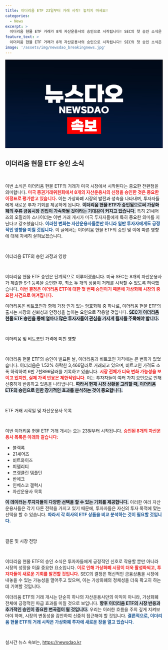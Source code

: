 ```yaml
---
title: 이더리움 ETF 23일부터 거래 시작! 놓치지 마세요!
categories:
  - News
excerpt: >
  이더리움 현물 ETF 거래가 8개 자산운용사의 승인으로 시작됩니다! SEC의 첫 승인 소식은 가상화폐 시장의 새로운 이정표가 될 전망. 투자자들의 관심이 집중되고 있는 이 순간, 시장 분위기는 과연 어떻게 변할까요?
feature_text: >
  이더리움 현물 ETF 거래가 8개 자산운용사의 승인으로 시작됩니다! SEC의 첫 승인 소식은 가상화폐 시장의 새로운 이정표가 될 전망. 투자자들의 관심이 집중되고 있는 이 순간, 시장 분위기는 과연 어떻게 변할까요?
image: '/assets/img/newsdao_breakingnews.jpg'
---
```


<p><img src="/assets/img/newsdao_breakingnews.jpg" alt="firstkoreanews 속보" /></p>

<h2 data-ke-size="size26">이더리움 현물 ETF 승인 소식</h2>

<p data-ke-size="size16">&nbsp;</p>

<p>이번 소식은 이더리움 현물 ETF의 거래가 미국 시장에서 시작된다는 중요한 전환점을 의미합니다. <b><span style="color: #ee2323;">미국 증권거래위원회에서 8개의 자산운용사의 신청을 승인한 것은 중요한 이정표로 평가받고 있습니다.</span></b> 이는 가상화폐 시장의 발전과 성숙을 나타내며, 투자자들에게 새로운 투자 기회를 제공하게 됩니다. <b><span style="background-color: #21538527;">이더리움 현물 ETF가 승인됨으로써 가상화폐의 주류 금융시장 진입이 가속화될 것이라는 기대감이 커지고 있습니다.</span></b> 특히 21셰어즈의 오필리아 스나이더는 이번 거래 개시가 미국 투자자들에게 특히 중요한 의미를 지닌다고 강조했습니다. <b><span style="color: #1a5490;">이러한 변화는 자산운용사들뿐만 아니라 일반 투자자에게도 긍정적인 영향을 미칠 것입니다.</span></b> 이 글에서는 이더리움 현물 ETF의 승인 및 이에 따른 영향에 대해 자세히 살펴보겠습니다.</p>

<p data-ke-size="size16">&nbsp;</p>

<p>이더리움 ETF의 승인 과정과 영향</p>

<p data-ke-size="size16">&nbsp;</p>

<p>이더리움 현물 ETF 승인은 단계적으로 이루어졌습니다. 미국 SEC는 8개의 자산운용사가 제출한 S-1 등록을 승인한 후, 최소 두 개의 상품이 거래를 시작할 수 있도록 허락했습니다. <b><span style="color: #ee2323;">이번 결정은 이더리움 ETF에 대한 첫 번째 승인이기 때문에 가상화폐 시장의 중요한 사건으로 여겨집니다.</span></b> </p>

<p>이더리움은 비트코인과 함께 가장 인기 있는 암호화폐 중 하나로, 이더리움 현물 ETF의 출시는 시장의 신뢰성과 안정성을 높이는 요인으로 작용할 것입니다. <b><span style="background-color: #21538527;">SEC가 이더리움 현물 ETF 승인을 통해 얼마나 많은 투자자들이 관심을 가지게 될지를 주목해야 합니다.</span></b></p>

<p data-ke-size="size16">&nbsp;</p>

<p>이더리움 및 비트코인 가격에 미친 영향</p>

<p data-ke-size="size16">&nbsp;</p>

<p>이더리움 현물 ETF의 승인이 발표된 날, 이더리움과 비트코인 가격에는 큰 변화가 없었습니다. 이더리움은 1.52% 하락한 3,466달러로 거래되고 있으며, 비트코인 가격도 소폭 하락하여 6만 7천896달러를 기록하고 있습니다. <b><span style="color: #ee2323;">시장 전체가 더욱 변화 가능성을 보이고 있지만, 실제 가격 반응은 제한적입니다.</span></b> 이는 투자자들이 여러 가지 요인으로 인해 신중하게 반응하고 있음을 나타냅니다. <b><span style="background-color: #21538527;">따라서 현재 시장 상황을 고려할 때, 이더리움 ETF의 승인으로 인한 장기적인 효과를 분석하는 것이 중요합니다.</span></b></p>

<p data-ke-size="size16">&nbsp;</p>

<p>ETF 거래 시작일 및 자산운용사 목록</p>

<p data-ke-size="size16">&nbsp;</p>

<p>이번 이더리움 현물 ETF 거래 개시는 오는 23일부터 시작됩니다. <b><span style="color: #ee2323;">승인된 8개의 자산운용사 목록은 아래와 같습니다:</span></b></p>

<ul>
    <li>블랙록</li>
    <li>21셰어즈</li>
    <li>비트와이즈</li>
    <li>피델리티</li>
    <li>프랭클린 템플턴</li>
    <li>반에크</li>
    <li>인베스코 갤럭시</li>
    <li>자산운용사 목록</li>
</ul>

<p><b><span style="background-color: #21538527;">이 데이터는 투자자들이 다양한 선택을 할 수 있는 기회를 제공합니다.</span></b> 이러한 여러 자산운용사들은 각기 다른 전략을 가지고 있기 때문에, 투자자들은 자신의 투자 목적에 맞는 선택을 할 수 있습니다. <b><span style="color: #1a5490;">따라서 각 회사의 ETF 상품을 비교 분석하는 것이 필요할 것입니다.</span></b></p>

<p data-ke-size="size16">&nbsp;</p>

<p>결론 및 시장 전망</p>

<p data-ke-size="size16">&nbsp;</p>

<p>이더리움 현물 ETF의 승인 소식은 투자자들에게 긍정적인 신호로 작용할 뿐만 아니라 시장의 성장을 이끌 중요한 요소입니다. <b><span style="color: #ee2323;">이로 인해 가상화폐 시장이 더욱 활성화되고, 투자자들이 새로운 기회를 발견할 것입니다.</span></b> SEC의 결정은 혁신적인 금융상품을 시장에 내놓을 수 있는 가능성을 열어주고 있으며, 이는 가상화폐의 정체성을 더욱 확고히 하는 데 기여할 것입니다.</p>

<p>이더리움 ETF의 거래 개시는 단순히 하나의 자산운용사만의 이익이 아니라, 가상화폐 전체에 긍정적인 파급 효과를 미칠 것으로 보입니다. <b><span style="background-color: #21538527;">향후 이더리움 ETF의 시장 반응과 추가적인 승인이 중요한 변곡점이 될 것입니다.</span></b> 우리는 이러한 흐름을 주의 깊게 지켜보아야 하며, 시장의 변동성을 감안하여 신중히 접근해야 할 것입니다. <b><span style="color: #1a5490;">결론적으로, 이더리움 현물 ETF의 거래 시작은 가상화폐 투자에 새로운 장을 열고 있습니다.</span></b> </p>

<p data-ke-size="size16">&nbsp;</p>
실시간 뉴스 속보는, <a href="https://newsdao.kr" rel="dofollow">https://newsdao.kr</a>


